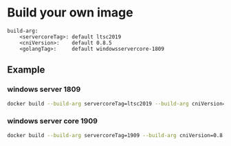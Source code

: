 
# Build your own image
```
build-arg:
    <servercoreTag>: default ltsc2019
    <cniVersion>:    default 0.8.5
    <golangTag>:     default windowsservercore-1809
```

## Example
### windows server 1809
```bash
docker build --build-arg servercoreTag=ltsc2019 --build-arg cniVersion=0.8.5 --build-arg golangTag=windowsservercore-1809 -t flannel:0.12.0-windowsservercore-1809 .
```

### windows server core 1909
```bash
docker build --build-arg servercoreTag=1909 --build-arg cniVersion=0.8.5 --build-arg golangTag=windowsservercore-1909 -t flannel:0.12.0-windowsservercore-1909 .
```